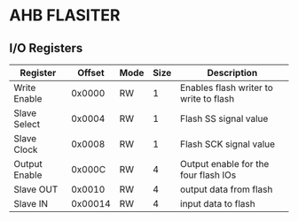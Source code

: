 # AHB FLASITER 
## I/O Registers
| Register | Offset | Mode         | Size | Description |
| -------- | ------ | ------------ | ------|----- |
| Write Enable      | 0x0000  | RW        | 1| Enables flash writer to write to flash   |
| Slave Select      | 0x0004  | RW        | 1| Flash SS signal value  |
| Slave Clock       | 0x0008  | RW        | 1| Flash SCK signal value  |
| Output Enable     | 0x000C  | RW        | 4| Output enable for the four flash IOs  |
| Slave OUT         | 0x0010  | RW        | 4| output data from flash  |
| Slave IN          | 0x00014 | RW        | 4| input data to flash  |
